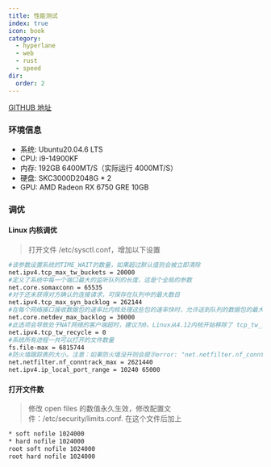 ```yaml
---
title: 性能测试
index: true
icon: book
category:
  - hyperlane
  - web
  - rust
  - speed
dir:
  order: 2
---
```


<Share colorful />

[GITHUB 地址](https://github.com/ltpp-universe/web-server-pressure-measurement)

### 环境信息

- 系统: Ubuntu20.04.6 LTS
- CPU: i9-14900KF
- 内存: 192GB 6400MT/S（实际运行 4000MT/S）
- 硬盘: SKC3000D2048G \* 2
- GPU: AMD Radeon RX 6750 GRE 10GB

### 调优

#### Linux 内核调优

> 打开文件 /etc/sysctl.conf，增加以下设置

```sh
#该参数设置系统的TIME_WAIT的数量，如果超过默认值则会被立即清除
net.ipv4.tcp_max_tw_buckets = 20000
#定义了系统中每一个端口最大的监听队列的长度，这是个全局的参数
net.core.somaxconn = 65535
#对于还未获得对方确认的连接请求，可保存在队列中的最大数目
net.ipv4.tcp_max_syn_backlog = 262144
#在每个网络接口接收数据包的速率比内核处理这些包的速率快时，允许送到队列的数据包的最大数目
net.core.netdev_max_backlog = 30000
#此选项会导致处于NAT网络的客户端超时，建议为0。Linux从4.12内核开始移除了 tcp_tw_recycle 配置，如果报错"No such file or directory"请忽略
net.ipv4.tcp_tw_recycle = 0
#系统所有进程一共可以打开的文件数量
fs.file-max = 6815744
#防火墙跟踪表的大小。注意：如果防火墙没开则会提示error: "net.netfilter.nf_conntrack_max" is an unknown key，忽略即可
net.netfilter.nf_conntrack_max = 2621440
net.ipv4.ip_local_port_range = 10240 65000
```

#### 打开文件数

> 修改 open files 的数值永久生效，修改配置文件：/etc/security/limits.conf. 在这个文件后加上

```sh
* soft nofile 1024000
* hard nofile 1024000
root soft nofile 1024000
root hard nofile 1024000
```

<Bottom />
